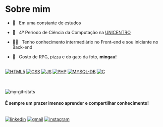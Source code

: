 # **Sobre mim**


- 🔄&nbsp;&nbsp;&nbsp;Em uma constante de estudos

- 📖&nbsp;&nbsp; 4º Período de Ciência da Computação na [UNICENTRO](https://www3.unicentro.br/)

- 👨‍💻&nbsp;&nbsp; Tenho conhecimento intermediário no Front-end e sou iniciante no Back-end 

- 👻&nbsp;&nbsp; Gosto de RPG, pizza e do gato da foto, **mingau**!



\
[![HTML5](https://img.shields.io/badge/HTML5-E34F26?style=for-the-badge&logo=html5&logoColor=white)](/)
[![CSS](https://img.shields.io/badge/CSS3-1572B6?style=for-the-badge&logo=css3&logoColor=white)](/)
[![JS](https://img.shields.io/badge/JavaScript-323330?style=for-the-badge&logo=javascript&logoColor=F7DF1E)](/)
[![PHP](https://img.shields.io/badge/PHP-777BB4?style=for-the-badge&logo=php&logoColor=white)](/)
[![MYSQL-DB](https://img.shields.io/badge/MySQL-005C84?style=for-the-badge&logo=mysql&logoColor=white)](/)
[![C](https://img.shields.io/badge/C-00599C?style=for-the-badge&logo=c&logoColor=white)](/)

\
\
![my-git-stats](https://github-readme-stats.vercel.app/api?username=thiagoigfraga)

#### **É sempre um prazer imenso aprender e compartilhar conhecimento!**


\
[![linkedin](https://img.shields.io/badge/LinkedIn-0077B5?style=for-the-badge&logo=linkedin&logoColor=white)](https://instagram.com/thiagoiggfraga)
[![gmail](https://img.shields.io/badge/Gmail-D14836?style=for-the-badge&logo=gmail&logoColor=white)](mailto:thiagogarcia99@gmail.com)
[![instagram](https://img.shields.io/badge/Instagram-E4405F?style=for-the-badge&logo=instagram&logoColor=white)](https://instagram.com/thiagoiggfraga)
